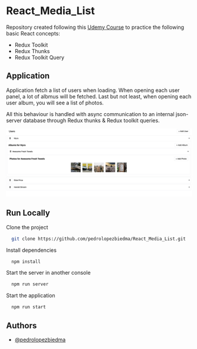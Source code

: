 # React_Media_List

Repository created following this [Udemy Course](https://www.udemy.com/course/react-redux/) to practice the following basic React concepts:

- Redux Toolkit
- Redux Thunks
- Redux Toolkit Query

## Application

Application fetch a list of users when loading. When opening each user panel, a lot of albmus will be fetched. Last but not least, when opening each user album, you will see a list of photos.

All this behaviour is handled with async communication to an internal json-server database through Redux thunks & Redux toolkit queries.

![Screenshot](src/utils/Media_List.png)

## Run Locally

Clone the project

```bash
  git clone https://github.com/pedrolopezbiedma/React_Media_List.git
```

Install dependencies

```bash
  npm install
```

Start the server in another console

```bash
  npm run server
```

Start the application

```bash
  npm run start
```

## Authors

- [@pedrolopezbiedma](https://github.com/pedrolopezbiedma)
